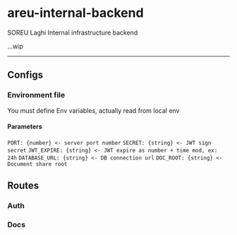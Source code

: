 # areu-internal-backend

SOREU Laghi Internal infrastructure backend

...wip

---

## Configs

### Environment file

You must define Env variables, actually read from local env

#### Parameters

`PORT: {number} <- server port number`
`SECRET: {string} <- JWT sign secret`
`JWT_EXPIRE: {string} <- JWT expire as number + time mod, ex: 24h`
`DATABASE_URL: {string} <- DB connection url`
`DOC_ROOT: {string} <- Document share root`

## Routes

### Auth

### Docs
